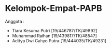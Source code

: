 # Kelompok-Empat-PAPB

Anggota :

- Tiara Kesuma Putri [19/446787/TK/49892]
- Muhammad Raihan [19/439817/TK/48547]
- Aditya Dwi Cahyo Putra [19/444035/TK/49231] 
